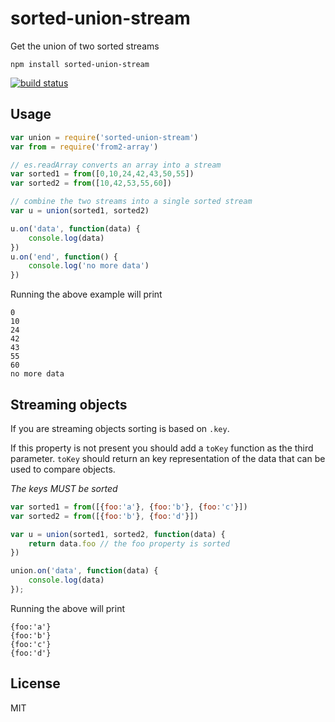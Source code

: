 # sorted-union-stream

Get the union of two sorted streams

```
npm install sorted-union-stream
```

[![build status](https://secure.travis-ci.org/mafintosh/sorted-union-stream.png)](http://travis-ci.org/mafintosh/sorted-union-stream)

## Usage

``` js
var union = require('sorted-union-stream')
var from = require('from2-array')

// es.readArray converts an array into a stream
var sorted1 = from([0,10,24,42,43,50,55])
var sorted2 = from([10,42,53,55,60])

// combine the two streams into a single sorted stream
var u = union(sorted1, sorted2)

u.on('data', function(data) {
	console.log(data)
})
u.on('end', function() {
	console.log('no more data')
})
```

Running the above example will print

```
0
10
24
42
43
55
60
no more data
```

## Streaming objects

If you are streaming objects sorting is based on `.key`.

If this property is not present you should add a `toKey` function as the third parameter.
`toKey` should return an key representation of the data that can be used to compare objects.

_The keys MUST be sorted_

``` js
var sorted1 = from([{foo:'a'}, {foo:'b'}, {foo:'c'}])
var sorted2 = from([{foo:'b'}, {foo:'d'}])

var u = union(sorted1, sorted2, function(data) {
	return data.foo // the foo property is sorted
})

union.on('data', function(data) {
	console.log(data)
});
```

Running the above will print

```
{foo:'a'}
{foo:'b'}
{foo:'c'}
{foo:'d'}
```

## License

MIT
